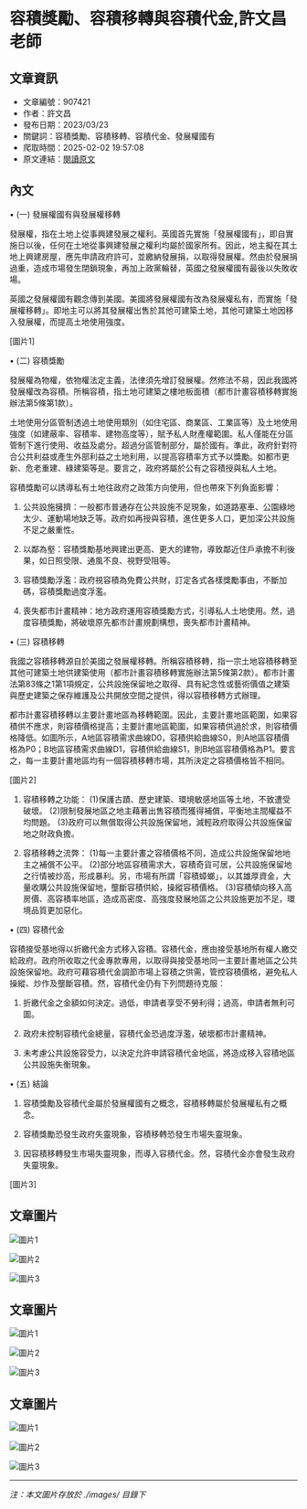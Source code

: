 # 容積獎勵、容積移轉與容積代金,許文昌老師

## 文章資訊
- 文章編號：907421
- 作者：許文昌
- 發布日期：2023/03/23
- 關鍵詞：容積獎勵、容積移轉、容積代金、發展權國有
- 爬取時間：2025-02-02 19:57:08
- 原文連結：[閱讀原文](https://real-estate.get.com.tw/Columns/detail.aspx?no=907421)

## 內文
• (一) 發展權國有與發展權移轉

發展權，指在土地上從事興建發展之權利。英國首先實施「發展權國有」，即自實施日以後，任何在土地從事興建發展之權利均屬於國家所有。因此，地主擬在其土地上興建房屋，應先申請政府許可，並繳納發展捐，以取得發展權。然由於發展捐過重，造成市場發生閉鎖現象，再加上政黨輪替，英國之發展權國有最後以失敗收場。

英國之發展權國有觀念傳到美國。美國將發展權國有改為發展權私有，而實施「發展權移轉」。即地主可以將其發展權出售於其他可建築土地，其他可建築土地因移入發展權，而提高土地使用強度。

[圖片1]

• (二) 容積獎勵

發展權為物權，依物權法定主義，法律須先增訂發展權。然修法不易，因此我國將發展權改為容積。所稱容積，指土地可建築之樓地板面積（都市計畫容積移轉實施辦法第5條第1款）。

土地使用分區管制透過土地使用類別（如住宅區、商業區、工業區等）及土地使用強度（如建蔽率、容積率、建物高度等），賦予私人財產權範圍。私人僅能在分區管制下進行使用、收益及處分。超過分區管制部分，屬於國有。準此，政府針對符合公共利益或產生外部利益之土地利用，以提高容積率方式予以獎勵。如都市更新、危老重建、綠建築等是。要言之，政府將屬於公有之容積授與私人土地。

容積獎勵可以誘導私有土地往政府之政策方向使用，但也帶來下列負面影響：

1. 公共設施擁擠：一般都市普通存在公共設施不足現象，如道路塞車、公園綠地太少、運動場地缺乏等。政府如再授與容積，進住更多人口，更加深公共設施不足之嚴重性。

2. 以鄰為壑：容積獎勵基地興建出更高、更大的建物，導致鄰近住戶承擔不利後果，如日照受限、通風不良、視野受阻等。

3. 容積獎勵浮濫：政府視容積為免費公共財，訂定各式各樣獎勵事由，不斷加碼，容積獎勵過度浮濫。

4. 喪失都市計畫精神：地方政府運用容積獎勵方式，引導私人土地使用。然，過度容積獎勵，將破壞原先都市計畫規劃構想，喪失都市計畫精神。

• (三) 容積移轉

我國之容積移轉源自於美國之發展權移轉。所稱容積移轉，指一宗土地容積移轉至其他可建築土地供建築使用（都市計畫容積移轉實施辦法第5條第2款）。都市計畫法第83條之1第1項規定，公共設施保留地之取得、具有紀念性或藝術價值之建築與歷史建築之保存維護及公共開放空間之提供，得以容積移轉方式辦理。

都市計畫容積移轉以主要計畫地區為移轉範圍。因此，主要計畫地區範圍，如果容積供不應求，則容積價格提高；主要計畫地區範圍，如果容積供過於求，則容積價格降低。如圖所示，A地區容積需求曲線D0，容積供給曲線S0，則A地區容積價格為P0；B地區容積需求曲線D1，容積供給曲線S1，則B地區容積價格為P1。要言之，每一主要計畫地區均有一個容積移轉市場，其所決定之容積價格皆不相同。

[圖片2]

1. 容積移轉之功能： (1)保護古蹟、歷史建築、環境敏感地區等土地，不致遭受破壞。 (2)限制發展地區之地主藉著出售容積而獲得補償，平衡地主間權益不均問題。 (3)政府可以無償取得公共設施保留地，減輕政府取得公共設施保留地之財政負擔。

2. 容積移轉之流弊： (1)每一主要計畫之容積價格不同，造成公共設施保留地地主之補償不公平。 (2)部分地區容積需求大，容積奇貨可居，公共設施保留地之行情被炒高，形成暴利。另，市場有所謂「容積蟑螂」，以其雄厚資金，大量收購公共設施保留地，壟斷容積供給，操縱容積價格。 (3)容積傾向移入高房價、高容積率地區，造成高密度、高強度發展地區之公共設施更加不足，環境品質更加惡化。

• (四) 容積代金

容積接受基地得以折繳代金方式移入容積。容積代金，應由接受基地所有權人繳交給政府。政府所收取之代金專款專用，以取得與接受基地同一主要計畫地區之公共設施保留地。政府可藉容積代金調節市場上容積之供需，管控容積價格，避免私人操縱、炒作及壟斷容積。然，容積代金仍有下列問題待克服：

1. 折繳代金之金額如何決定。過低，申請者享受不勞利得；過高，申請者無利可圖。

2. 政府未控制容積代金總量，容積代金恐過度浮濫，破壞都市計畫精神。

3. 未考慮公共設施容受力，以決定允許申請容積代金地區，將造成移入容積地區公共設施失衡現象。

• (五) 結論

1. 容積獎勵及容積代金屬於發展權國有之概念，容積移轉屬於發展權私有之概念。

2. 容積獎勵恐發生政府失靈現象，容積移轉恐發生市場失靈現象。

3. 因容積移轉發生市場失靈現象，而導入容積代金。然，容積代金亦會發生政府失靈現象。

[圖片3]

## 文章圖片

![圖片1](./images/907421_630a1813.jpg)

![圖片2](./images/907421_a18c337b.jpg)

![圖片3](./images/907421_a0b7c8d1.jpg)

## 文章圖片

![圖片1](./images/907421_630a1813.jpg)

![圖片2](./images/907421_a18c337b.jpg)

![圖片3](./images/907421_a0b7c8d1.jpg)

## 文章圖片

![圖片1](./images/907421_630a1813.jpg)

![圖片2](./images/907421_a18c337b.jpg)

![圖片3](./images/907421_a0b7c8d1.jpg)


---
*注：本文圖片存放於 ./images/ 目錄下*
